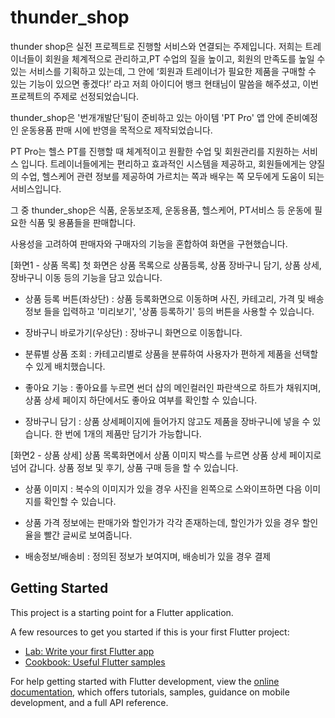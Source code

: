 # thunder_shop


thunder shop은 실전 프로젝트로 진행할 서비스와 연결되는 주제입니다.
저희는 트레이너들이 회원을 체계적으로 관리하고,PT 수업의 질을 높이고, 회원의 만족도를 높일 수 있는 서비스를 기획하고 있는데, 그 안에 ‘회원과 트레이너가 필요한 제품을 구매할 수 있는 기능이 있으면 좋겠다!’
라고 저희 아이디어 뱅크 현태님이 말씀을 해주셨고, 이번 프로젝트의 주제로 선정되었습니다.



thunder_shop은 '번개개발단'팀이 준비하고 있는 아이템 'PT Pro' 앱 안에  준비예정인 운동용품 판매 시에 반영을 목적으로 제작되었습니다.

PT Pro는 헬스 PT를 진행할 때 체계적이고 원활한 수업 및 회원관리를 지원하는 서비스 입니다. 트레이너들에게는 편리하고 효과적인 시스템을 제공하고, 회원들에게는 양질의 수업, 헬스케어 관련 정보를 제공하여 가르치는 쪽과 배우는 쪽 모두에게 도움이 되는 서비스입니다.

그 중 thunder_shop은 식품, 운동보조제, 운동용품, 헬스케어, PT서비스 등 운동에 필요한 식품 및 용품들을 판매합니다. 

사용성을 고려하여 판매자와 구매자의 기능을 혼합하여 화면을 구현했습니다.

[화면1 - 상품 목록]
첫 화면은 상품 목록으로 상품등록, 상품 장바구니 담기, 상품 상세, 장바구니 이동 등의 기능을 담고 있습니다.

- 상품 등록 버튼(좌상단) : 상품 등록화면으로 이동하며 사진, 카테고리, 가격 및 배송 정보 들을 입력하고 '미리보기', '상품 등록하기' 등의 버튼을 사용할 수 있습니다.

- 장바구니 바로가기(우상단) : 장바구니 화면으로 이동합니다.

- 분류별 상품 조회 : 카테고리별로 상품을 분류하여 사용자가 편하게 제품을 선택할 수 있게 배치했습니다.

- 좋아요 기능 : 좋아요를 누르면 썬더 샵의 메인컬러인 파란색으로 하트가 채워지며, 상품 상세 페이지 하단에서도 좋아요 여부를 확인할 수 있습니다.

- 장바구니 담기 : 상품 상세페이지에 들어가지 않고도 제품을 장바구니에 넣을 수 있습니다. 한 번에 1개의 제품만 담기가 가능합니다.

[화면2 - 상품 상세]
상품 목록화면에서 상품 이미지 박스를 누르면 상품 상세 페이지로 넘어 갑니다. 
상품 정보 및 후기, 상품 구매 등을 할 수 있습니다.

- 상품 이미지 : 복수의 이미지가 있을 경우 사진을 왼쪽으로 스와이프하면 다음 이미지를 확인할 수 있습니다.

- 상품 가격 정보에는 판매가와 할인가가 각각 존재하는데, 할인가가 있을 경우 할인율을 빨간 글씨로 보여줍니다.

- 배송정보/배송비 : 정의된 정보가 보여지며, 배송비가 있을 경우 결제 

    

## Getting Started

This project is a starting point for a Flutter application.

A few resources to get you started if this is your first Flutter project:

- [Lab: Write your first Flutter app](https://docs.flutter.dev/get-started/codelab)
- [Cookbook: Useful Flutter samples](https://docs.flutter.dev/cookbook)

For help getting started with Flutter development, view the
[online documentation](https://docs.flutter.dev/), which offers tutorials,
samples, guidance on mobile development, and a full API reference.
